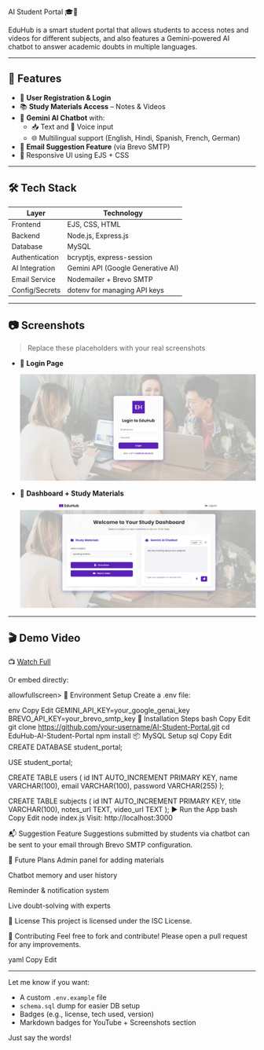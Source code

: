 AI Student Portal 🎓🤖

EduHub is a smart student portal that allows students to access notes and videos for different subjects, and also features a Gemini-powered AI chatbot to answer academic doubts in multiple languages.

---

## 🚀 Features

- 🔐 **User Registration & Login**
- 📚 **Study Materials Access** – Notes & Videos
- 🤖 **Gemini AI Chatbot** with:
  - 📥 Text and 🎤 Voice input
  - 🌐 Multilingual support (English, Hindi, Spanish, French, German)
- 📧 **Email Suggestion Feature** (via Brevo SMTP)
- 🎨 Responsive UI using EJS + CSS

---

## 🛠 Tech Stack

| Layer           | Technology                          |
|----------------|--------------------------------------|
| Frontend       | EJS, CSS, HTML                       |
| Backend        | Node.js, Express.js                  |
| Database       | MySQL                                |
| Authentication | bcryptjs, express-session            |
| AI Integration | Gemini API (Google Generative AI)    |
| Email Service  | Nodemailer + Brevo SMTP              |
| Config/Secrets | dotenv for managing API keys         |

---

## 📷 Screenshots

> Replace these placeholders with your real screenshots

- 📌 **Login Page**

  ![Login Page](LOGIN.png)

- 📌 **Dashboard + Study Materials**

  ![Dashboard](home.png)


---

## 🎬 Demo Video



📺 [Watch Full ](video.mp4)

Or embed directly:

allowfullscreen></iframe>
🔐 Environment Setup
Create a .env file:

env
Copy
Edit
GEMINI_API_KEY=your_google_genai_key
BREVO_API_KEY=your_brevo_smtp_key
🧪 Installation Steps
bash
Copy
Edit
git clone https://github.com/your-username/AI-Student-Portal.git
cd EduHub-AI-Student-Portal
npm install
📦 MySQL Setup
sql
Copy
Edit
CREATE DATABASE student_portal;

USE student_portal;

CREATE TABLE users (
  id INT AUTO_INCREMENT PRIMARY KEY,
  name VARCHAR(100),
  email VARCHAR(100),
  password VARCHAR(255)
);

CREATE TABLE subjects (
  id INT AUTO_INCREMENT PRIMARY KEY,
  title VARCHAR(100),
  notes_url TEXT,
  video_url TEXT
);
▶️ Run the App
bash
Copy
Edit
node index.js
Visit: http://localhost:3000

📬 Suggestion Feature
Suggestions submitted by students via chatbot can be sent to your email through Brevo SMTP configuration.

🌟 Future Plans
Admin panel for adding materials

Chatbot memory and user history

Reminder & notification system

Live doubt-solving with experts

📄 License
This project is licensed under the ISC License.

🤝 Contributing
Feel free to fork and contribute! Please open a pull request for any improvements.

yaml
Copy
Edit

---

Let me know if you want:

- A custom `.env.example` file  
- `schema.sql` dump for easier DB setup  
- Badges (e.g., license, tech used, version)  
- Markdown badges for YouTube + Screenshots section  

Just say the words!
